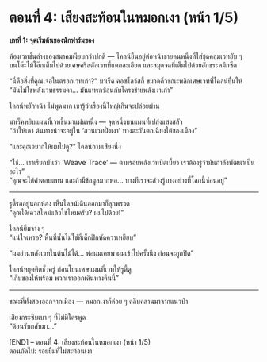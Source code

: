 # ตอนที่ 4: เสียงสะท้อนในหมอกเงา (หน้า 1/5)
**บทที่ 1: จุดเริ่มต้นของนักฟาร์มของ**

ห้องเวทชั้นล่างของสมาคมเงียบกว่าปกติ — ไคลน์ยืนอยู่ต่อหน้าชายคนหนึ่งที่ใส่ชุดคลุมเวทยับ ๆ  
บนโต๊ะไม้โอ๊กเต็มไปด้วยเศษคริสตัลเวทที่แตกละเอียด และสมุดจดที่เต็มไปด้วยอักขระหมึกซีด

“นี่คือสิ่งที่คุณเจอในตรอกเวทเก่า?” มาเร็ค คอซโลว์สกี้ ขมวดคิ้วขณะพลิกเศษเวทที่ไคลน์ยื่นให้  
“มันไม่ใช่พลังเวทธรรมดา... มันแทรกซ้อนกับโครงข่ายพลังเงาเก่า”

ไคลน์พยักหน้า ไม่พูดมาก เขารู้ว่าเรื่องนี้ใหญ่เกินจะปล่อยผ่าน

มาเร็คหยิบแผนที่เวทขึ้นมาแผ่นหนึ่ง — จุดหนึ่งบนแผนที่เปล่งแสงสลัว  
“ถ้าให้เดา ต้นทางน่าจะอยู่ใน ‘สวนเวทฝั่งเงา’ ทางตะวันตกเฉียงใต้ของเมือง”

“และคุณอยากให้ผมไปดู?” ไคลน์ถามเสียงนิ่ง

“ใช่... เราเรียกมันว่า ‘Weave Trace’ — ตามรอยพลังเวทบิดเบี้ยว เราต้องรู้ว่ามันกำลังพัฒนาเป็นอะไร”  
“คุณจะได้ค่าตอบแทน และถ้ามีข้อมูลมากพอ... บางทีเราจะล่วงรู้บางอย่างที่โลกนี้ซ่อนอยู่”

---

รูดี้รออยู่นอกห้อง เห็นไคลน์เดินออกมาก็ลุกพรวด  
“คุณได้เควสใหม่แล้วใช่ไหมครับ? ผมไปด้วย!”

ไคลน์ยิ้มจาง ๆ  
“แน่ใจเหรอ? พื้นที่นั้นไม่ใช่ที่เด็กฝึกหัดควรเหยียบ”

“ผมอ่านพลังเวทในต้นไม้ได้... พ่อผมเคยพาผมเข้าไปครั้งนึง ก่อนจะถูกปิด”

ไคลน์หยุดคิดชั่วครู่ ก่อนโยนเศษแผนที่เวทให้รูดี้ดู  
“เก็บของให้พร้อม พวกเราออกเดินทางคืนนี้”

---

ขณะที่ทั้งสองออกจากเมือง — หมอกเงาก็ค่อย ๆ คลืบคลานมาจากแนวป่า

เสียงกระซิบเบา ๆ ที่ไม่มีใครพูด  
“ต้อนรับกลับมา...”

[END] – ตอนที่ 4: เสียงสะท้อนในหมอกเงา (หน้า 1/5)  
ตอนถัดไป: รอยยิ้มที่ไม่สะท้อนเงา
